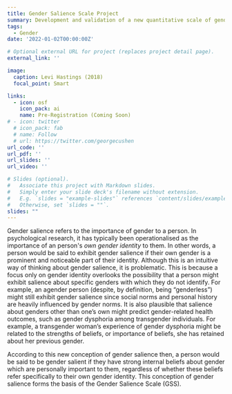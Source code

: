 ```yaml
---
title: Gender Salience Scale Project
summary: Development and validation of a new quantitative scale of gender salience, defined as the importance of gender to individuals in everyday life.
tags:
  - Gender
date: '2022-01-02T00:00:00Z'

# Optional external URL for project (replaces project detail page).
external_link: ''

image:
  caption: Levi Hastings (2018)
  focal_point: Smart

links: 
  - icon: osf
    icon_pack: ai
    name: Pre-Registration (Coming Soon)
# - icon: twitter
  # icon_pack: fab
  # name: Follow
  # url: https://twitter.com/georgecushen
url_code: ''
url_pdf: ''
url_slides: ''
url_video: ''

# Slides (optional).
#   Associate this project with Markdown slides.
#   Simply enter your slide deck's filename without extension.
#   E.g. `slides = "example-slides"` references `content/slides/example-slides.md`.
#   Otherwise, set `slides = ""`.
slides: ""
---
```


Gender salience refers to the importance of gender to a person. In psychological research, it has typically been operationalised as the importance of an person's *own gender identity* to them. In other words, a person would be said to exhibit gender salience if their own gender is a prominent and noticeable part of their identity. Although this is an intuitive way of thinking about gender salience, it is problematic. This is because a focus only on gender identity overlooks the possibility that a person might exhibit salience about specific genders with which they do not identify. For example, an agender person (despite, by definition, being “genderless”) might still exhibit gender salience since social norms and personal history are heavily influenced by gender norms. It is also plausible that salience about genders other than one’s own might predict gender-related health outcomes, such as gender dysphoria among transgender individuals. For example, a transgender woman’s experience of gender dysphoria might be related to the strengths of beliefs, or importance of beliefs, she has retained about her previous gender.

According to this new conception of gender salience then, a person would be said to be gender salient if they have strong internal beliefs about gender which are personally important to them, regardless of whether these beliefs refer specifically to their own gender identity. This conception of gender salience forms the basis of the Gender Salience Scale (GSS).
